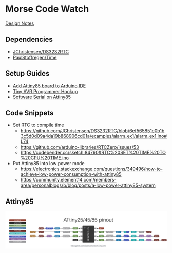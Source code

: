 # Morse Code Watch

[Design Notes](https://docs.google.com/document/d/19emSS7PLROB8-E7uNJGMzSCD_NhitTL9K84vjGpF9SU/edit)

## Dependencies
- [JChristensen/DS3232RTC](https://github.com/JChristensen/DS3232RTC)
- [PaulStoffregen/Time](https://github.com/PaulStoffregen/Time)

## Setup Guides
- [Add Attiny85 board to Arduino IDE](http://highlowtech.org/?p=1695)
- [Tiny AVR Programmer Hookup](https://learn.sparkfun.com/tutorials/tiny-avr-programmer-hookup-guide/all)
- [Software Serial on Attiny85](https://www.youtube.com/watch?v=9CX4i6rMXS8&ab_channel=TomDonnelly)

## Code Snippets
- Set RTC to compile time
    - https://github.com/JChristensen/DS3232RTC/blob/6ef565851c0b1b3c5d0d09a4da19b868906cd01a/examples/alarm_ex1/alarm_ex1.ino#L74
    - https://github.com/arduino-libraries/RTCZero/issues/53
    - https://codebender.cc/sketch:84760#RTC%20SET%20TIME%20TO%20CPU%20TIME.ino
- Put Attiny85 into low power mode
    - https://electronics.stackexchange.com/questions/349496/how-to-achieve-low-power-consumption-with-attiny85
    - https://community.element14.com/members-area/personalblogs/b/blog/posts/a-low-power-attiny85-system

## Attiny85

![Attiny85 pinout](./images/attiny85_pinout.jpeg)